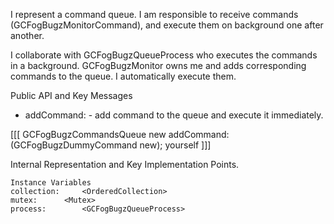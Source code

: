 I represent a command queue.
I am responsible to receive commands (GCFogBugzMonitorCommand), and execute them on background one after another. 

I collaborate with GCFogBugzQueueProcess who executes the commands in a background. GCFogBugzMonitor owns me and adds corresponding commands to the queue. I automatically execute them.

Public API and Key Messages

- addCommand: - add command to the queue and execute it immediately.

[[[
   GCFogBugzCommandsQueue new
		addCommand: (GCFogBugzDummyCommand new);
		yourself
]]]
 
Internal Representation and Key Implementation Points.

    Instance Variables
	collection:		<OrderedCollection>
	mutex:		<Mutex>
	process:		<GCFogBugzQueueProcess>
